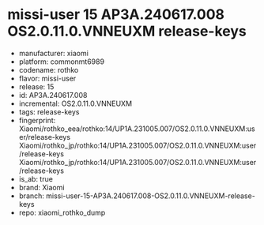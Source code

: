# missi-user 15 AP3A.240617.008 OS2.0.11.0.VNNEUXM release-keys
- manufacturer: xiaomi
- platform: commonmt6989
- codename: rothko
- flavor: missi-user
- release: 15
- id: AP3A.240617.008
- incremental: OS2.0.11.0.VNNEUXM
- tags: release-keys
- fingerprint: Xiaomi/rothko_eea/rothko:14/UP1A.231005.007/OS2.0.11.0.VNNEUXM:user/release-keys
Xiaomi/rothko_jp/rothko:14/UP1A.231005.007/OS2.0.11.0.VNNEUXM:user/release-keys
Xiaomi/rothko_jp/rothko:14/UP1A.231005.007/OS2.0.11.0.VNNEUXM:user/release-keys
- is_ab: true
- brand: Xiaomi
- branch: missi-user-15-AP3A.240617.008-OS2.0.11.0.VNNEUXM-release-keys
- repo: xiaomi_rothko_dump
